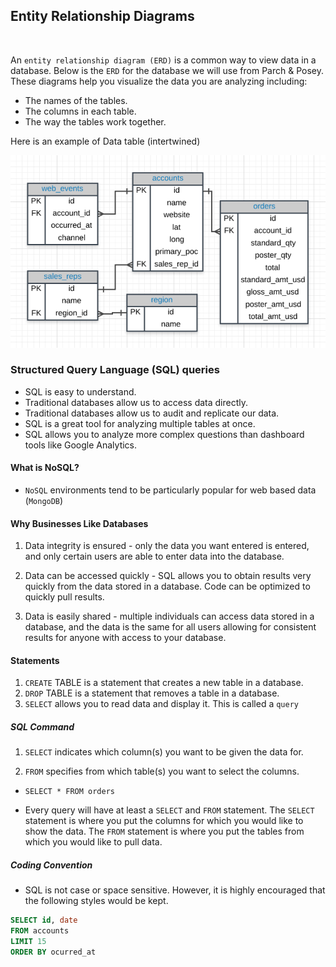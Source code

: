 ## Entity Relationship Diagrams
<br>

An `entity relationship diagram (ERD)` is a common way to view data in a database. Below is the `ERD` for the database we will use from Parch & Posey. These diagrams help you visualize the data you are analyzing including:

- The names of the tables.
- The columns in each table.
- The way the tables work together.

Here is an example of Data table (intertwined)

<img src="./Pic/exampl1.png" alt="Data Exampl">

<br>

### Structured Query Language (SQL) queries

- SQL is easy to understand.
- Traditional databases allow us to access data directly.
- Traditional databases allow us to audit and replicate our data.
- SQL is a great tool for analyzing multiple tables at once.
- SQL allows you to analyze more complex questions than dashboard tools like Google Analytics.


#### What is NoSQL?

- `NoSQL` environments tend to be particularly popular for web based data (`MongoDB`)

#### Why Businesses Like Databases

1. Data integrity is ensured - only the data you want entered is entered, and only certain users are able to enter data into the database. 


2. Data can be accessed quickly - SQL allows you to obtain results very quickly from the data stored in a database. Code can be optimized to quickly pull results. 


3. Data is easily shared - multiple individuals can access data stored in a database, and the data is the same for all users allowing for consistent results for anyone with access to your database.


#### Statements

1. `CREATE` TABLE is a statement that creates a new table in a database.
2. `DROP` TABLE is a statement that removes a table in a database.
3. `SELECT` allows you to read data and display it. This is called a `query`


##### SQL Command

1. `SELECT` indicates which column(s) you want to be given the data for.

2. `FROM` specifies from which table(s) you want to select the columns.

- `SELECT * FROM orders`

- Every query will have at least a `SELECT` and `FROM` statement. The `SELECT` statement is where you put the columns for which you would like to show the data. The `FROM` statement is where you put the tables from which you would like to pull data. 


##### Coding Convention

- SQL is not case or space sensitive. However, it is highly encouraged that the following styles would be kept.


```sql
SELECT id, date
FROM accounts
LIMIT 15
ORDER BY ocurred_at
```

